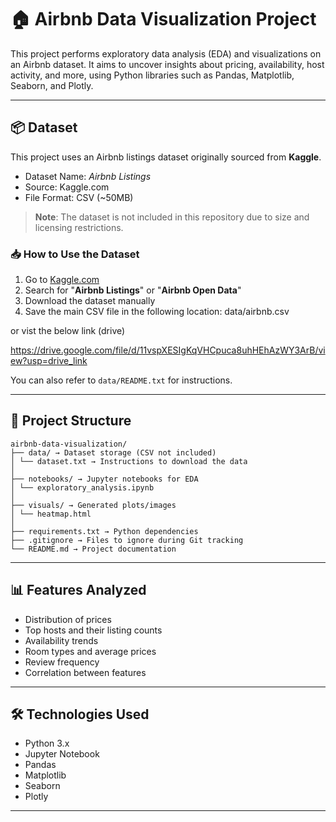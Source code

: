 # 🏠 Airbnb Data Visualization Project

This project performs exploratory data analysis (EDA) and visualizations on an Airbnb dataset. It aims to uncover insights about pricing, availability, host activity, and more, using Python libraries such as Pandas, Matplotlib, Seaborn, and Plotly.

---

## 📦 Dataset

This project uses an Airbnb listings dataset originally sourced from **Kaggle**.

- Dataset Name: *Airbnb Listings*
- Source: Kaggle.com
- File Format: CSV (~50MB)

> **Note**: The dataset is not included in this repository due to size and licensing restrictions.

### 📥 How to Use the Dataset

1. Go to [Kaggle.com](https://www.kaggle.com/)
2. Search for "**Airbnb Listings**" or "**Airbnb Open Data**"
3. Download the dataset manually
4. Save the main CSV file in the following location:
    data/airbnb.csv

or vist the below link (drive)


https://drive.google.com/file/d/11vspXESIgKqVHCpuca8uhHEhAzWY3ArB/view?usp=drive_link




You can also refer to `data/README.txt` for instructions.

---

## 📁 Project Structure

    airbnb-data-visualization/
    ├── data/ → Dataset storage (CSV not included)
    │ └── dataset.txt → Instructions to download the data
    │
    ├── notebooks/ → Jupyter notebooks for EDA
    │ └── exploratory_analysis.ipynb
    │
    ├── visuals/ → Generated plots/images
    │ └── heatmap.html
    │
    ├── requirements.txt → Python dependencies
    ├── .gitignore → Files to ignore during Git tracking
    └── README.md → Project documentation





---

## 📊 Features Analyzed

- Distribution of prices
- Top hosts and their listing counts
- Availability trends
- Room types and average prices
- Review frequency
- Correlation between features

---

## 🛠️ Technologies Used

- Python 3.x
- Jupyter Notebook
- Pandas
- Matplotlib
- Seaborn
- Plotly

---
